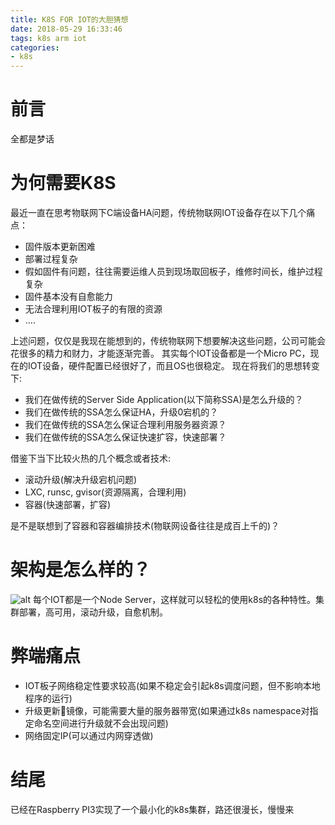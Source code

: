 ```yaml
---
title: K8S FOR IOT的大胆猜想
date: 2018-05-29 16:33:46
tags: k8s arm iot
categories: 
- k8s
---
```


# 前言
全都是梦话

# 为何需要K8S
最近一直在思考物联网下C端设备HA问题，传统物联网IOT设备存在以下几个痛点：

- 固件版本更新困难
- 部署过程复杂
- 假如固件有问题，往往需要运维人员到现场取回板子，维修时间长，维护过程复杂
- 固件基本没有自愈能力
- 无法合理利用IOT板子的有限的资源
- ....

<!-- more -->

上述问题，仅仅是我现在能想到的，传统物联网下想要解决这些问题，公司可能会花很多的精力和财力，才能逐渐完善。
其实每个IOT设备都是一个Micro PC，现在的IOT设备，硬件配置已经很好了，而且OS也很稳定。
现在将我们的思想转变下:

- 我们在做传统的Server Side Application(以下简称SSA)是怎么升级的？
- 我们在做传统的SSA怎么保证HA，升级0宕机的？
- 我们在做传统的SSA怎么保证合理利用服务器资源？
- 我们在做传统的SSA怎么保证快速扩容，快速部署？

借鉴下当下比较火热的几个概念或者技术:

- 滚动升级(解决升级宕机问题)
- LXC, runsc, gvisor(资源隔离，合理利用)
- 容器(快速部署，扩容)

是不是联想到了容器和容器编排技术(物联网设备往往是成百上千的)？

# 架构是怎么样的？

![alt](/images/node.png)
每个IOT都是一个Node Server，这样就可以轻松的使用k8s的各种特性。集群部署，高可用，滚动升级，自愈机制。

# 弊端痛点

- IOT板子网络稳定性要求较高(如果不稳定会引起k8s调度问题，但不影响本地程序的运行)
- 升级更新镜像，可能需要大量的服务器带宽(如果通过k8s namespace对指定命名空间进行升级就不会出现问题)
- 网络固定IP(可以通过内网穿透做)


# 结尾

 已经在Raspberry PI3实现了一个最小化的k8s集群，路还很漫长，慢慢来
 